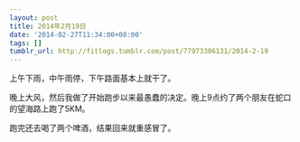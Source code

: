 ```yaml
---
layout: post
title: 2014年2月19日
date: '2014-02-27T11:34:00+08:00'
tags: []
tumblr_url: http://fitlogs.tumblr.com/post/77973306131/2014-2-19
---
```

上午下雨，中午雨停，下午路面基本上就干了。

晚上大风，然后我做了开始跑步以来最愚蠢的决定。晚上9点约了两个朋友在蛇口的望海路上跑了5KM。

跑完还去喝了两个啤酒，结果回来就重感冒了。

